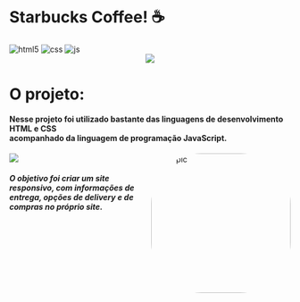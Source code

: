 # Starbucks Coffee! ☕

<div style="display: inline_block">
  <img align="center" alt="html5" src="https://img.shields.io/badge/HTML5-E34F26?style=for-the-badge&logo=html5&logoColor=white" />
  <img align="center" alt="css" src="https://img.shields.io/badge/CSS3-1572B6?style=for-the-badge&logo=css3&logoColor=white" />
  <img align="center" alt="js" src="https://img.shields.io/badge/JavaScript-F7DF1E?style=for-the-badge&logo=javascript&logoColor=black" />
  
  <div align="center">
  <img src="https://user-images.githubusercontent.com/107702552/235281241-aadd4fdb-b915-4ffd-b54a-16a101391a78.png" />
  </div>
  
  # O projeto:
  
  <h4>Nesse projeto foi utilizado bastante das linguagens de desenvolvimento HTML e CSS <br>acompanhado da linguagem de programação JavaScript.<br/></h4>
  <img src="https://user-images.githubusercontent.com/107702552/235282619-51ac27c1-c90e-4e79-9acf-538aa5a4a3cc.png"/>
    <img align="right" alt="Bia-pic" height="250" style="border-radius:90px;" src= "https://user-images.githubusercontent.com/107702552/235282692-21cc4271-c349-44a0-bfc2-d850b4ce2c25.png"/>
<br><h5>O objetivo foi criar um site responsivo, com informações de entrega, opções de delivery e de compras no próprio site.</h5><br/> 
</div>
